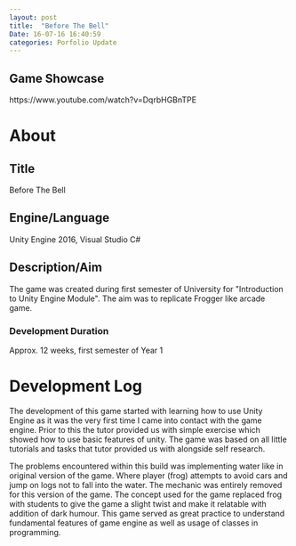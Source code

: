 ```yaml
---
layout: post
title:  "Before The Bell"
Date: 16-07-16 16:40:59 
categories: Porfolio Update
---
```

<p>
<h2><b>Game Showcase</b></h2>
https://www.youtube.com/watch?v=DqrbHGBnTPE</p>
<p>
<h1><b>About</b></h1>
<h2><b>Title</b></h2>
Before The Bell
<h2><b>Engine/Language</b></h2>
Unity Engine 2016, Visual Studio C#
<h2><b> Description/Aim</b></h2>
The game was created during first semester of University for "Introduction to Unity Engine Module". The aim was to replicate Frogger like arcade game.
<h3>Development Duration</h3>
Approx. 12 weeks, first semester of Year 1
<h1><b>Development Log</b></h1>
The development of this game started with learning how to use Unity Engine as it was the very first time I came into contact with the game engine. Prior to this the tutor provided us with simple exercise which showed how to use basic features of unity. The game was based on all little tutorials and tasks that tutor provided us with alongside self research.
 
The problems encountered within this build was implementing water like in original version of the game. Where player (frog) attempts to avoid cars and jump on logs not to fall into the water.
The mechanic was entirely removed for this version of the game.
The concept used for the game replaced frog with students to give the game a slight twist and make it relatable with addition of dark humour.
This game served as great practice to understand fundamental features of game engine as well as usage of classes in programming.

</p>


